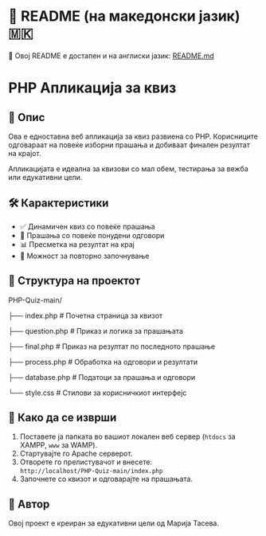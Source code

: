 # 📘 README (на македонски јазик) 🇲🇰
📘 Овој README е достапен и на англиски јазик: [README.md](./README.md)
# PHP Апликација за квиз

## 📌 Опис

Ова е едноставна веб апликација за квиз развиена со PHP. Корисниците одговараат на повеќе изборни прашања и добиваат финален резултат на крајот.

Апликацијата е идеална за квизови со мал обем, тестирања за вежба или едукативни цели.

## 🛠 Карактеристики

- ✅ Динамичен квиз со повеќе прашања
- 📝 Прашања со повеќе понудени одговори
- 📊 Пресметка на резултат на крај
- 🔄 Можност за повторно започнување

## 🧩 Структура на проектот

PHP-Quiz-main/

├── index.php # Почетна страница за квизот

├── question.php # Приказ и логика за прашањата

├── final.php # Приказ на резултат по последното прашање

├── process.php # Обработка на одговори и резултати

├── database.php # Податоци за прашања и одговори

└── style.css # Стилови за корисничкиот интерфејс

## 🚀 Како да се изврши

1. Поставете ја папката во вашиот локален веб сервер (`htdocs` за XAMPP, `www` за WAMP).
2. Стартувајте го Apache серверот.
3. Отворете го прелистувачот и внесете:  
   `http://localhost/PHP-Quiz-main/index.php`
4. Започнете со квизот и одговарајте на прашањата.

## 👤 Автор

Овој проект е креиран за едукативни цели од Марија Тасева.
